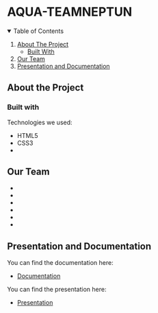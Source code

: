 # AQUA-TEAMNEPTUN
<p align="center">


<details open="open">
  <summary>Table of Contents</summary>
  <ol>
    <li>
      <a href="#about-the-project">About The Project</a>
      <ul>
        <li><a href="#built-with">Built With</a></li>
      </ul>
    </li>
    <li>
      <a href="#our-team">Our Team</a>
    </li>
   <li>
    <a href="#presentation-and-documentation">Presentation and Documentation</a></li>
  </ol>
</details>

## About the Project



### Built with

Technologies we used:
* HTML5
* CSS3
*


## Our Team

- 
- 
- 
- 
-
-  

## Presentation and Documentation

You can find the documentation here:
* [Documentation]()

You can find the presentation here:
* [Presentation]()







